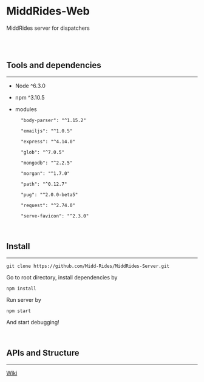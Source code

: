 # MiddRides-Web
MiddRides server for dispatchers

<br/><br/>

## Tools and dependencies
----
* Node ^6.3.0
* npm ^3.10.5
* modules

        "body-parser": "^1.15.2"

        "emailjs": "^1.0.5"

        "express": "^4.14.0"

        "glob": "^7.0.5"

        "mongodb": "^2.2.5"

        "morgan": "^1.7.0"

        "path": "^0.12.7"

        "pug": "^2.0.0-beta5"

        "request": "^2.74.0"

        "serve-favicon": "^2.3.0"

<br/>

## Install
----
    git clone https://github.com/Midd-Rides/MiddRides-Server.git

Go to root directory, install dependencies by
    
    npm install

Run server by

    npm start

And start debugging!

<br/>

## APIs and Structure
----

[Wiki](https://github.com/Midd-Rides/MiddRides-Server/wiki)